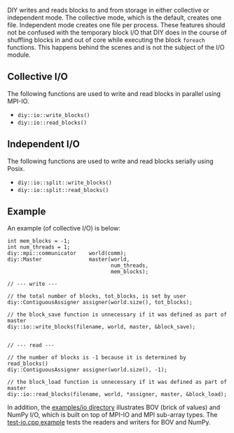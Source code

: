DIY writes and reads blocks to and from storage in either collective
or independent mode. The collective mode, which is the default, creates one
file. Independent mode creates one file per process. These features should not be
confused with the temporary block I/O that DIY does in the course of shuffling
blocks in and out of core while executing the block `foreach` functions. This
happens behind the scenes and is not the subject of the I/O module.

## Collective I/O

The following functions are used to write and read blocks in parallel using MPI-IO.

- `diy::io::write_blocks()`
- `diy::io::read_blocks()`

## Independent I/O

The following functions are used to write and read blocks serially using Posix.

- `diy::io::split::write_blocks()`
- `diy::io::split::read_blocks()`

## Example

An example (of collective I/O) is below:

~~~~{.cpp}
int mem_blocks = -1;
int num_threads = 1;
diy::mpi::communicator    world(comm);
diy::Master               master(world,
                                 num_threads,
                                 mem_blocks);

// --- write ---

// the total number of blocks, tot_blocks, is set by user
diy::ContiguousAssigner assigner(world.size(), tot_blocks);

// the block_save function is unnecessary if it was defined as part of master
diy::io::write_blocks(filename, world, master, &block_save);


// --- read ---

// the number of blocks is -1 because it is determined by read_blocks()
diy::ContiguousAssigner assigner(world.size(), -1);

// the block_load function is unnecessary if it was defined as part of master
diy::io::read_blocks(filename, world, *assigner, master, &block_load);
~~~~

In addition, the [examples/io directory](https://github.com/diatomic/diy/tree/master/examples/io) illustrates BOV (brick
of values) and NumPy I/O, which is built on top of MPI-IO and MPI sub-array types. The [test-io.cpp
example](https://github.com/diatomic/diy/tree/master/examples/io/test-io.cpp) tests the readers and writers for BOV and
NumPy.

